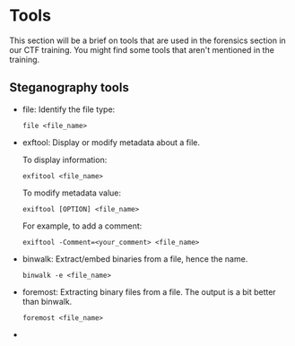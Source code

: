 # Tools

This section will be a brief on tools that are used in the forensics section in our CTF training. You might find some tools that aren't mentioned in the training.

## Steganography tools

-   file: Identify the file type:
    ```
    file <file_name>
    ```

-   exftool: Display or modify metadata about a file. 

    To display information:
    ```
    exfitool <file_name>
    ```

    To modify metadata value:
    ```
    exiftool [OPTION] <file_name>
    ```

    For example, to add a comment:
    ```
    exiftool -Comment=<your_comment> <file_name>
    ```

-   binwalk: Extract/embed binaries from a file, hence the name.
    ```
    binwalk -e <file_name>
    ```

-   foremost: Extracting binary files from a file. The output is a bit better
than binwalk.

    ```
    foremost <file_name>
    ```

-   